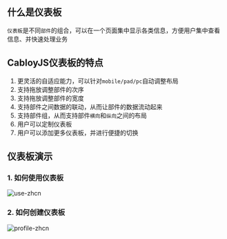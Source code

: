 ## 什么是仪表板

`仪表板`是不同`部件`的组合，可以在一个页面集中显示各类信息，方便用户集中查看信息、并快速处理业务

## CabloyJS仪表板的特点

1. 更灵活的自适应能力，可以针对`mobile/pad/pc`自动调整布局
2. 支持拖放调整部件的次序
3. 支持拖放调整部件的宽度
4. 支持部件之间数据的联动，从而让部件的数据流动起来
5. 支持部件组，从而支持部件`横向`和`纵向`之间的布局
6. 用户可以定制仪表板
7. 用户可以添加更多仪表板，并进行便捷的切换

## 仪表板演示

### 1. 如何使用仪表板

![use-zhcn](https://admin.cabloy.com/api/a/file/file/download/223b45ad67fb41ef94463310f416f44f.gif)

### 2. 如何创建仪表板

![profile-zhcn](https://admin.cabloy.com/api/a/file/file/download/6b7bcf62d4704a85a155ed26f4761157.gif)

